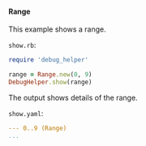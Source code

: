 #### Range

This example shows a range.

```show.rb```:
```ruby
require 'debug_helper'

range = Range.new(0, 9)
DebugHelper.show(range)
```

The output shows details of the range.

```show.yaml```:
```yaml
--- 0..9 (Range)
...
```
